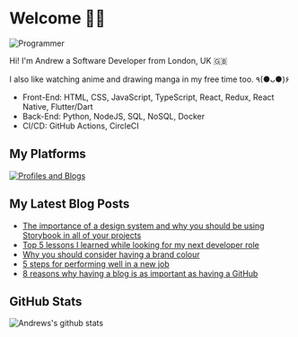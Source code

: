# Welcome 👋🏿

![Programmer](https://res.cloudinary.com/d74fh3kw/image/upload/v1629319547/Twitter_Banner_V5_alt_xk0toh.png 'Programmer')

Hi! I'm Andrew a Software Developer from London, UK 🇬🇧

I also like watching anime and drawing manga in my free time too. ٩(●ᴗ●)۶

- Front-End: HTML, CSS, JavaScript, TypeScript, React, Redux, React Native, Flutter/Dart
- Back-End: Python, NodeJS, SQL, NoSQL, Docker
- CI/CD: GitHub Actions, CircleCI

## My Platforms

[![Profiles and Blogs](https://res.cloudinary.com/d74fh3kw/image/upload/v1621532697/profile-blog-btn_nigmar.png)](https://linktr.ee/andrewbaisden)

## My Latest Blog Posts

<!-- BLOG-POST-LIST:START -->
- [The importance of a design system and why you should be using Storybook in all of your projects](https://dev.to/andrewbaisden/the-importance-of-a-design-system-and-why-you-should-be-using-storybook-in-all-of-your-projects-d1o)
- [Top 5 lessons I learned while looking for my next developer role](https://dev.to/andrewbaisden/top-5-lessons-i-learned-while-looking-for-my-next-developer-role-556k)
- [Why you should consider having a brand colour](https://dev.to/andrewbaisden/why-you-should-consider-having-a-brand-colour-528i)
- [5 steps for performing well in a new job](https://dev.to/andrewbaisden/5-steps-for-performing-well-in-a-new-job-1h5c)
- [8 reasons why having a blog is as important as having a GitHub](https://dev.to/andrewbaisden/8-reasons-why-having-a-blog-is-as-important-as-having-a-github-28ac)
<!-- BLOG-POST-LIST:END -->

## GitHub Stats

![Andrews's github stats](https://github-readme-stats.vercel.app/api?username=andrewbaisden&show_icons=true&theme=tokyonight)
